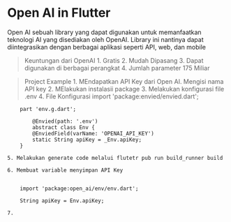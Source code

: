 # Open AI in Flutter

Open AI
    sebuah library yang dapat digunakan untuk memanfaatkan teknologi AI yang disediakan oleh OpenAI.
    Library ini nantinya dapat diintegrasikan dengan berbagai aplikasi seperti API, web, dan mobile

> Keuntungan dari OpenAI
    1. Gratis
    2. Mudah Dipasang
    3. Dapat digunakan di berbagai perangkat
    4. Jumlah parameter 175 Miliar

> Project Example
    1. MEndapatkan API Key dari Open AI. Mengisi nama API key
    2. MElakukan instalasii package
    3. Melakukan konfigurasi file .env
    4. File Konfigurasi
        import 'package:envied/envied.dart';

        part 'env.g.dart';

            @Envied(path: '.env')
            abstract class Env {
            @EnviedField(varName: 'OPENAI_API_KEY')
            static String apiKey = _Env.apiKey;
        }
    
    5. Melakukan generate code melalui flutetr pub run build_runner build

    6. Membuat variable menyimpan API Key

            
        import 'package:open_ai/env/env.dart';

        String apiKey = Env.apiKey;

    7. 
